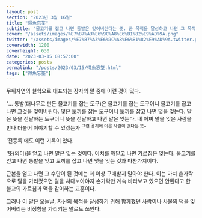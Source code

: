 ```yaml
---
layout: post
section: "2023년 3월 16일"
title: "得魚忘筌"
subtitle: "물고기를 잡고 나면 통발은 잊어버린다는 뜻. 곧 목적을 달성하고 나면 그 목적을 위해 사용한 수단에는 더 이상 구애받지 말아야 함을 가리키는 말이다."
cover: "/assets/images/%E7%B7%A3%E6%9C%A8%E6%B1%82%E9%AD%9A.png"
twitter: "/assets/images/%E7%B7%A3%E6%9C%A8%E6%B1%82%E9%AD%9A.twitter.png"
coverwidth: 1200
coverheight: 630
date: "2023-03-15 08:57:00"
categories: posts
permalink: "/posts/2023/03/15/得魚忘筌.html"
tags: ["得魚忘筌"]
---
```


무위자연의 철학으로 대표되는 장자의 말 중에 이런 것이 있다.

"... 통발(대나무로 만든 물고기를 잡는 도구)은 물고기를 잡는 도구이니 물고기를 잡고 나면 그것을 잊어버린다. 덫은 토끼를 잡는 도구이니 토끼를 잡고 나면 덫을 잊는다. 말은 뜻을 전달하는 도구이니 뜻을 전달하고 나면 말은 잊는다. 내 어찌 말을 잊은 사람을 만나 더불어 이야기할 수 있겠는가 <sup>그런 경지에 이른 사람이 없다는 뜻</sup>"

'전등록'에도 이런 기록이 있다.

'뜻(의미)을 얻고 나면 말은 잊는 것이다. 이치를 깨닫고 나면 가르침은 잊는다. 물고기를 얻고 나면 통발을 잊고 토끼를 잡고 나면 덫을 잊는 것과 마찬가지이다.

근본을 얻고 나면 그 수단이 된 것에는 더 이상 구애받지 말아야 한다. 이는 마치 손가락으로 달을 가리켰으면 달을 쳐다보아야지 손가락만 계속 바라보고 있으면 안된다고 한 불교의 가르침과 맥을 같이하는 교훈이다.

그러나 이 말은 오늘날, 자신의 목적을 달성하기 위해 함께했던 사람이나 사물의 덕을 잊어버리는 비정함을 가리키는 말로도 쓰인다.
